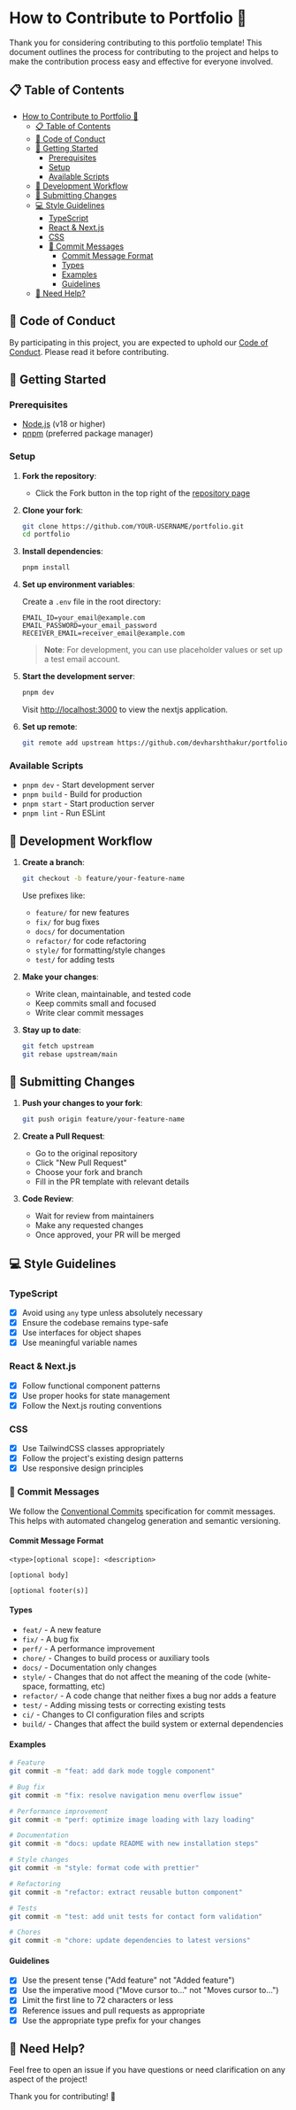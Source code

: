 # How to Contribute to Portfolio 🚀

Thank you for considering contributing to this portfolio template! This document outlines the process for contributing to the project and helps to make the contribution process easy and effective for everyone involved.

## 📋 Table of Contents

- [How to Contribute to Portfolio 🚀](#how-to-contribute-to-portfolio-)
  - [📋 Table of Contents](#-table-of-contents)
  - [🤝 Code of Conduct](#-code-of-conduct)
  - [🚀 Getting Started](#-getting-started)
    - [Prerequisites](#prerequisites)
    - [Setup](#setup)
    - [Available Scripts](#available-scripts)
  - [🔄 Development Workflow](#-development-workflow)
  - [📝 Submitting Changes](#-submitting-changes)
  - [💻 Style Guidelines](#-style-guidelines)
    - [TypeScript](#typescript)
    - [React \& Next.js](#react--nextjs)
    - [CSS](#css)
    - [💬 Commit Messages](#-commit-messages)
      - [Commit Message Format](#commit-message-format)
      - [Types](#types)
      - [Examples](#examples)
      - [Guidelines](#guidelines)
  - [🤔 Need Help?](#-need-help)

## 🤝 Code of Conduct

By participating in this project, you are expected to uphold our [Code of Conduct](CODE_OF_CONDUCT.md). Please read it before contributing.

## 🚀 Getting Started

### Prerequisites

- [Node.js](https://nodejs.org/) (v18 or higher)
- [pnpm](https://pnpm.io/) (preferred package manager)

### Setup

1. **Fork the repository**:

   - Click the Fork button in the top right of the [repository page](https://github.com/devharshthakur/portfolio)

2. **Clone your fork**:

   ```bash
   git clone https://github.com/YOUR-USERNAME/portfolio.git
   cd portfolio
   ```

3. **Install dependencies**:

   ```bash
   pnpm install
   ```

4. **Set up environment variables**:

   Create a `.env` file in the root directory:

   ```env
   EMAIL_ID=your_email@example.com
   EMAIL_PASSWORD=your_email_password
   RECEIVER_EMAIL=receiver_email@example.com
   ```

   > **Note**: For development, you can use placeholder values or set up a test email account.

5. **Start the development server**:

   ```bash
   pnpm dev
   ```

   Visit [http://localhost:3000](http://localhost:3000) to view the nextjs application.

6. **Set up remote**:
   ```bash
   git remote add upstream https://github.com/devharshthakur/portfolio.git
   ```

### Available Scripts

- `pnpm dev` - Start development server
- `pnpm build` - Build for production
- `pnpm start` - Start production server
- `pnpm lint` - Run ESLint

## 🔄 Development Workflow

1. **Create a branch**:

   ```bash
   git checkout -b feature/your-feature-name
   ```

   Use prefixes like:

   - `feature/` for new features
   - `fix/` for bug fixes
   - `docs/` for documentation
   - `refactor/` for code refactoring
   - `style/` for formatting/style changes
   - `test/` for adding tests

2. **Make your changes**:

   - Write clean, maintainable, and tested code
   - Keep commits small and focused
   - Write clear commit messages

3. **Stay up to date**:
   ```bash
   git fetch upstream
   git rebase upstream/main
   ```

## 📝 Submitting Changes

1. **Push your changes to your fork**:

   ```bash
   git push origin feature/your-feature-name
   ```

2. **Create a Pull Request**:

   - Go to the original repository
   - Click "New Pull Request"
   - Choose your fork and branch
   - Fill in the PR template with relevant details

3. **Code Review**:
   - Wait for review from maintainers
   - Make any requested changes
   - Once approved, your PR will be merged

## 💻 Style Guidelines

### TypeScript

- [x] Avoid using `any` type unless absolutely necessary
- [x] Ensure the codebase remains type-safe
- [x] Use interfaces for object shapes
- [x] Use meaningful variable names

### React & Next.js

- [x] Follow functional component patterns
- [x] Use proper hooks for state management
- [x] Follow the Next.js routing conventions

### CSS

- [x] Use TailwindCSS classes appropriately
- [x] Follow the project's existing design patterns
- [x] Use responsive design principles

### 💬 Commit Messages

We follow the [Conventional Commits](https://www.conventionalcommits.org/) specification for commit messages. This helps with automated changelog generation and semantic versioning.

#### Commit Message Format

```
<type>[optional scope]: <description>

[optional body]

[optional footer(s)]
```

#### Types

- `feat/` - A new feature
- `fix/` - A bug fix
- `perf/` - A performance improvement
- `chore/` - Changes to build process or auxiliary tools
- `docs/` - Documentation only changes
- `style/` - Changes that do not affect the meaning of the code (white-space, formatting, etc)
- `refactor/` - A code change that neither fixes a bug nor adds a feature
- `test/` - Adding missing tests or correcting existing tests
- `ci/` - Changes to CI configuration files and scripts
- `build/` - Changes that affect the build system or external dependencies

#### Examples

```bash
# Feature
git commit -m "feat: add dark mode toggle component"

# Bug fix
git commit -m "fix: resolve navigation menu overflow issue"

# Performance improvement
git commit -m "perf: optimize image loading with lazy loading"

# Documentation
git commit -m "docs: update README with new installation steps"

# Style changes
git commit -m "style: format code with prettier"

# Refactoring
git commit -m "refactor: extract reusable button component"

# Tests
git commit -m "test: add unit tests for contact form validation"

# Chores
git commit -m "chore: update dependencies to latest versions"
```

#### Guidelines

- [x] Use the present tense ("Add feature" not "Added feature")
- [x] Use the imperative mood ("Move cursor to..." not "Moves cursor to...")
- [x] Limit the first line to 72 characters or less
- [x] Reference issues and pull requests as appropriate
- [x] Use the appropriate type prefix for your changes

## 🤔 Need Help?

Feel free to open an issue if you have questions or need clarification on any aspect of the project!

Thank you for contributing! 🙌
